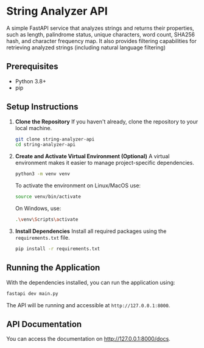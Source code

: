 # String Analyzer API

A simple FastAPI service that analyzes strings and returns their properties, such as length, palindrome status, unique characters, word count, SHA256 hash, and character frequency map. It also provides filtering capabilities for retrieving analyzed strings (including natural language filtering)

## Prerequisites

- Python 3.8+
- pip

## Setup Instructions

1.  **Clone the Repository**
    If you haven't already, clone the repository to your local machine.

    ```bash
    git clone string-analyzer-api
    cd string-analyzer-api
    ```

2.  **Create and Activate Virtual Environment (Optional)**
    A virtual environment makes it easier to manage project-specific dependencies.

    ```bash
    python3 -m venv venv
    ```

    To activate the environment on Linux/MacOS use:

    ```bash
    source venv/bin/activate
    ```

    On Windows, use:

    ```bash
    .\venv\Scripts\activate
    ```

3.  **Install Dependencies**
    Install all required packages using the `requirements.txt` file.
    ```bash
    pip install -r requirements.txt
    ```

## Running the Application

With the dependencies installed, you can run the application using:

```bash
fastapi dev main.py
```

The API will be running and accessible at `http://127.0.0.1:8000`.


## API Documentation

You can access the documentation on http://127.0.0.1:8000/docs.
